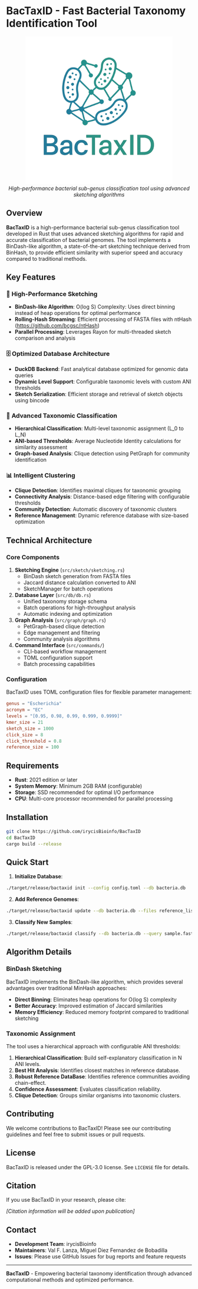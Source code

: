 # BacTaxID - Fast Bacterial Taxonomy Identification Tool

<div align="center">
  <img src="images/BacTaxID_Logo.png" alt="BacTaxID Logo" width="400"/>
  <br/>
  <em>High-performance bacterial sub-genus classification tool using advanced sketching algorithms</em>
</div>

## Overview

**BacTaxID** is a high-performance bacterial sub-genus classification tool developed in Rust that uses advanced sketching algorithms for rapid and accurate classification of bacterial genomes. The tool implements a BinDash-like algorithm, a state-of-the-art sketching technique derived from BinHash, to provide efficient similarity with superior speed and accuracy compared to traditional methods.

## Key Features

### 🚀 **High-Performance Sketching**

- **BinDash-like Algorithm**: O(log S) Complexity: Uses direct binning instead of heap operations for optimal performance
- **Rolling-Hash Streaming**: Efficient processing of FASTA files with ntHash (https://github.com/bcgsc/ntHash)
- **Parallel Processing**: Leverages Rayon for multi-threaded sketch comparison and analysis


### 🗄️ **Optimized Database Architecture**
- **DuckDB Backend**: Fast analytical database optimized for genomic data queries
- **Dynamic Level Support**: Configurable taxonomic levels with custom ANI thresholds
- **Sketch Serialization**: Efficient storage and retrieval of sketch objects using bincode


### 🧬 **Advanced Taxonomic Classification**

- **Hierarchical Classification**: Multi-level taxonomic assignment (L_0 to L_N)
- **ANI-based Thresholds**: Average Nucleotide Identity calculations for similarity assessment
- **Graph-based Analysis**: Clique detection using PetGraph for community identification


### 📊 **Intelligent Clustering**

- **Clique Detection**: Identifies maximal cliques for taxonomic grouping
- **Connectivity Analysis**: Distance-based edge filtering with configurable thresholds
- **Community Detection**: Automatic discovery of taxonomic clusters
- **Reference Management**: Dynamic reference database with size-based optimization


## Technical Architecture

### Core Components

1. **Sketching Engine** (`src/sketch/sketching.rs`)
    - BinDash sketch generation from FASTA files
    - Jaccard distance calculation converted to ANI
    - SketchManager for batch operations
2. **Database Layer** (`src/db/db.rs`)
    - Unified taxonomy storage schema
    - Batch operations for high-throughput analysis
    - Automatic indexing and optimization
3. **Graph Analysis** (`src/graph/graph.rs`)
    - PetGraph-based clique detection
    - Edge management and filtering
    - Community analysis algorithms
4. **Command Interface** (`src/commands/`)
    - CLI-based workflow management
    - TOML configuration support
    - Batch processing capabilities

### Configuration

BacTaxID uses TOML configuration files for flexible parameter management:

```toml
genus = "Escherichia"
acronym = "EC"
levels = "[0.95, 0.98, 0.99, 0.999, 0.9999]"
kmer_size = 21
sketch_size = 1000
click_size = 8
click_threshold = 0.8
reference_size = 100
```

## Requirements

- **Rust**: 2021 edition or later
- **System Memory**: Minimum 2GB RAM (configurable)
- **Storage**: SSD recommended for optimal I/O performance
- **CPU**: Multi-core processor recommended for parallel processing


## Installation

```bash
git clone https://github.com/irycisBioinfo/BacTaxID
cd BacTaxID
cargo build --release
```


## Quick Start

1. **Initialize Database**:

```bash
./target/release/bactaxid init --config config.toml --db bacteria.db
```

2. **Add Reference Genomes**:

```bash
./target/release/bactaxid update --db bacteria.db --files reference_list.txt
```

3. **Classify New Samples**:

```bash
./target/release/bactaxid classify --db bacteria.db --query sample.fasta
```


## Algorithm Details

### BinDash Sketching

BacTaxID implements the BinDash-like algorithm, which provides several advantages over traditional MinHash approaches:

- **Direct Binning**: Eliminates heap operations for O(log S) complexity
- **Better Accuracy**: Improved estimation of Jaccard similarities
- **Memory Efficiency**: Reduced memory footprint compared to traditional sketching


### Taxonomic Assignment

The tool uses a hierarchical approach with configurable ANI thresholds:

1. **Hierarchical Classification**: Build self-explanatory classification in N ANI levels.
2. **Best Hit Analysis**: Identifies closest matches in reference database.
3. **Robust Reference DataBase**: Identifies reference communities avoiding chain-effect.
4. **Confidence Assessment**: Evaluates classification reliability.
5. **Clique Detection**: Groups similar organisms into taxonomic clusters.



## Contributing

We welcome contributions to BacTaxID! Please see our contributing guidelines and feel free to submit issues or pull requests.

## License

BacTaxID is released under the GPL-3.0 license. See `LICENSE` file for details.

## Citation

If you use BacTaxID in your research, please cite:

*[Citation information will be added upon publication]*

## Contact

- **Development Team**: irycisBioinfo
- **Maintainers**: Val F. Lanza, Miguel Diez Fernandez de Bobadilla
- **Issues**: Please use GitHub Issues for bug reports and feature requests

***

**BacTaxID** - Empowering bacterial taxonomy identification through advanced computational methods and optimized performance.

